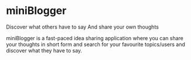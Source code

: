 # miniBlogger


Discover what others have to say
And share your own thoughts

miniBlogger is a fast-paced idea sharing application where you can share your thoughts in short form and search for your favourite topics/users and discover what they have to say.
